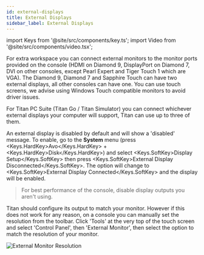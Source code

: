 ```yaml
---
id: external-displays
title: External Displays
sidebar_label: External Displays
---
```


import Keys from '@site/src/components/key.ts';
import Video from '@site/src/components/video.tsx';

For extra workspace you can connect external monitors to the monitor ports
provided on the console (HDMI on Diamond 9, DisplayPort on Diamond 7, DVI on other consoles, except Pearl Expert and Tiger Touch 1
which are VGA). The Diamond 9, Diamond 7 and Sapphire
Touch can have two external displays, all other consoles can have one.
You can use touch screens, we advise using Windows Touch compatible
monitors to avoid driver issues.

For Titan PC Suite (Titan Go / Titan Simulator) you can connect whichever
external displays your computer will support, Titan can use up to three of them.

An external display is disabled by default and will show a 'disabled'
message. To enable, go to the **System** menu (press <Keys.HardKey>Avo</Keys.HardKey> + <Keys.HardKey>Disk</Keys.HardKey>) and select <Keys.SoftKey>Display Setup</Keys.SoftKey>
then press <Keys.SoftKey>External Display Disconnected</Keys.SoftKey>. The option will change to <Keys.SoftKey>External Display Connected</Keys.SoftKey> and the display will be enabled.

> For best performance of the console, disable display outputs you aren't
using.

Titan should configure its output to match your monitor. However if this
does not work for any reason, on a console you can manually set the resolution from the
toolbar. Click 'Tools' at the very top of the touch screen and select
'Control Panel', then 'External Monitor', then select the option to
match the resolution of your monitor.

![External Monitor Resolution](/docs/images/External-Monitor-Resolution.png)

